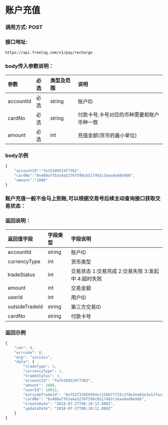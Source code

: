 # 账户充值

### 调用方式: POST

### 接口地址:

```
https://api.freelog.com/v1/pay/recharge
```

### body传入参数说明：

| 参数 | 必选 | 类型及范围 | 说明 |
| :--- | :--- | :--- | :--- |
| accountId | 必选 | string | 账户ID |
| cardNo | 必选 | string | 付款卡号,卡号对应的币种需要和账户币种一致 |
| amount | 必选 | int | 充值金额(货币的最小单位) |

### body示例

```js
{
    "accountId":"feth109524f7302",
    "cardNo":"0x408affb3a4a5276f590cb517492c3eaa4ad8e9d6",
    "amount":"1000"
}
```

### 账户充值一般不会马上到账,可以根据交易号后续主动查询接口获取交易状态：

### 返回说明：

| 返回值字段 | 字段类型 | 字段说明 |
| :--- | :--- | :--- |
|  accountId | string | 账户ID
|  currencyType | int | 货币类型 |
|  tradeStatus | int | 交易状态 1:交易完成 2:交易失败 3:发起中 4:超时失败|
|  amount | int | 交易金额 |
|  userId | int | 用户ID |
|  outsideTradeId | string | 第三方交易ID |
|  cardNo | string | 付款卡号 |

### 返回示例
```js
{
    "ret": 0,
    "errcode": 0,
    "msg": "success",
    "data": {
        "tradeType": 1,
        "currencyType": 1,
        "tradeStatus": 3,
        "accountId": "feth109524f7302",
        "amount": 1000,
        "userId": 10022,
        "outsideTradeId": "0x752f33959394cc156b77725c2f8e2ee83e3a12facef36146c87cef45d22dc0b5",
        "cardNo": "0x408affb3a4a5276f590cb517492c3eaa4ad8e9d6",
        "createDate": "2018-07-27T08:10:12.880Z",
        "updateDate": "2018-07-27T08:10:12.880Z"
    }
}
```

[账户类型]: http://doc.freelog.com/附表/账户类型.html "账户类型"